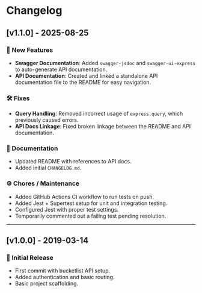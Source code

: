 # Changelog

## [v1.1.0] - 2025-08-25
### 🚀 New Features
- **Swagger Documentation**: Added `swagger-jsdoc` and `swagger-ui-express` to auto-generate API documentation.  
- **API Documentation**: Created and linked a standalone API documentation file to the README for easy navigation.  

### 🛠 Fixes
- **Query Handling**: Removed incorrect usage of `express.query`, which previously caused errors.  
- **API Docs Linkage**: Fixed broken linkage between the README and API documentation.  

### 📖 Documentation
- Updated README with references to API docs.  
- Added initial `CHANGELOG.md`.  

### ⚙️ Chores / Maintenance
- Added GitHub Actions CI workflow to run tests on push.  
- Added Jest + Supertest setup for unit and integration testing.  
- Configured Jest with proper test settings.  
- Temporarily commented out a failing test pending resolution.  

---

## [v1.0.0] - 2019-03-14
### 🎉 Initial Release
- First commit with bucketlist API setup.  
- Added authentication and basic routing.  
- Basic project scaffolding.  

